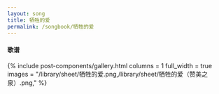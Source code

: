 ```yaml
---
layout: song
title: 牺牲的爱
permalink: /songbook/牺牲的爱
---
```


#### 歌谱

{% include post-components/gallery.html
    columns = 1
    full_width = true
    images = "/library/sheet/牺牲的爱.png,/library/sheet/牺牲的爱（赞美之泉）.png,"
%}
